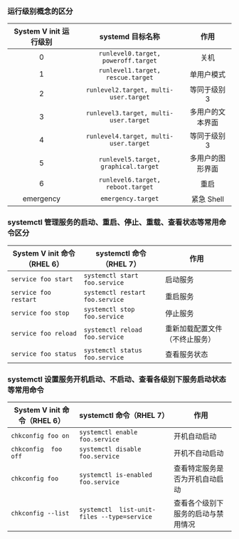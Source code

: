 ### 运行级别概念的区分

| System V init 运行级别 | systemd 目标名称 | 作用 |
| :-: | :-: | :-: |
| 0 |  `runlevel0.target, poweroff.target` | 关机 |
| 1 |  `runlevel1.target, rescue.target` | 单用户模式 |
| 2 |  `runlevel2.target, multi-user.target` | 等同于级别 3 |
| 3 |  `runlevel3.target, multi-user.target` | 多用户的文本界面 |
| 4 |  `runlevel4.target, multi-user.target` | 等同于级别 3 |
| 5 |  `runlevel5.target, graphical.target` | 多用户的图形界面 |
| 6 |  `runlevel6.target, reboot.target` | 重启 |
| emergency |  `emergency.target` | 紧急 Shell |

### systemctl 管理服务的启动、重启、停止、重载、查看状态等常用命令区分

| System V init 命令（RHEL 6） | systemctl 命令（RHEL 7） | 作用 |
| --- | --- | --- |
| `service foo start` |  `systemctl start foo.service` | 启动服务 |
| `service foo restart` |  `systemctl restart foo.service` | 重启服务 |
| `service foo stop` |  `systemctl stop foo.service` | 停止服务 |
| `service foo reload` | `systemctl reload foo.service` | 重新加载配置文件（不终止服务）|
| `service foo status` | `systemctl status foo.service` | 查看服务状态 |

### systemctl 设置服务开机启动、不启动、查看各级别下服务启动状态等常用命令

| System V init 命令（RHEL 6） | systemctl 命令（RHEL 7） | 作用 |
| --- | --- | --- |
| `chkconfig foo on` | `systemctl enable foo.service` | 开机自动启动 |
| `chkconfig  foo off` | `systemctl disable foo.service` | 开机不自动启动 |
| `chkconfig foo` | `systemctl is-enabled foo.service` | 查看特定服务是否为开机自动启动 |
| `chkconfig --list` | `systemctl  list-unit-files --type=service` | 查看各个级别下服务的启动与禁用情况 |
